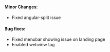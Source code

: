 #### Minor Changes:
* Fixed angular-split issue

#### Bug fixes:
* Fixed menubar showing issue on landing page
* Enabled webview tag